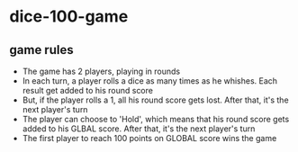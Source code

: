 # dice-100-game

## game rules

- The game has 2 players, playing in rounds
- In each turn, a player rolls a dice as many times as he whishes. Each result get added to his round score
- But, if the player rolls a 1, all his round score gets lost. After that, it's the next player's turn
- The player can choose to 'Hold', which means that his round score gets added to his GLBAL score. After that, it's the next player's turn
- The first player to reach 100 points on GLOBAL score wins the game

